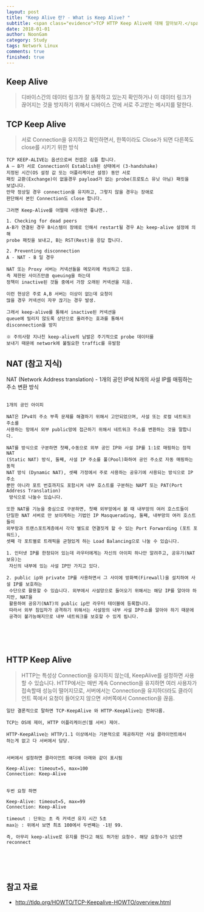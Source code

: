 ```yaml
---
layout: post
title: "Keep Alive 란? - What is Keep Alive? "
subtitle: <span class="evidence">TCP HTTP Keep Alive에 대해 알아보자.</span>
date: 2018-01-01
author: NoonGam
category: Study
tags: Network Linux
comments: true
finished: true
---
```




## Keep Alive

> 디바이스간의 데이터 링크가 잘 동작하고 있는지 확인하거나 이 데이터 링크가 끊어지는
것을 방지하기 위해서 디바이스 간에 서로 주고받는 메시지를 말한다.


## TCP Keep Alive

> 서로 Connection을 유지하고 확인하면서, 한쪽이라도 Close가 되면 다른쪽도 close를 시키기 위한 방식

```
TCP KEEP-ALIVE는 옵션으로써 컨셉은 심플 합니다.
A – B가 서로 Connection이 Establish된 상태에서 (3-handshake)
지정된 시간(OS 설정 값 또는 어플리케이션 설정) 동안 서로
패킷 교환(Exchange)이 없을경우 payload가 없는 probe(프로토스 유닛 아님) 패킷을
보냅니다.
만약 정상일 경우 connection을 유지하고, 그렇지 않을 경우는 장애로
판단해서 본인 Connection도 close 합니다.

그러면 Keep-Alive를 어떨때 사용하면 좋냐면..

1. Checking for dead peers
A-B가 연결된 경우 B시스템이 장애로 인해서 restart될 경우 A는 keep-alive 설정에 의해
probe 패킷을 보내고, B는 RST(Rest)을 응답 합니다.

2. Preventing disconnection
A - NAT - B 일 경우

NAT 또는 Proxy 서버는 커넥션들을 메모리에 캐싱하고 있음.
즉 제한된 사이즈만큼 queuing을 하는데
정책이 inactive된 것들 중에서 가장 오래된 커넥션을 지음.

이런 현상은 주로 A,B 서버는 이상이 없는데 요청이
많을 경우 커넥션이 자꾸 끊기는 경우 발생.

그래서 keep-alive를 통해서 inactive된 커넥션을
queue에 밀리지 않도록 상단으로 올려주는 효과를 통해서
disconnection을 방지

※ 주의사항 지나친 keep-alive의 남발은 주기적으로 probe 데이터를
보내기 때문에 network에 불필요한 traffic를 유발함

```


## NAT (참고 지식)

<a> NAT (Network Address translation) - 1개의 공인 IP에 N개의 사설 IP를 매핑하는 주소 변환 방식 </a>


```

1개의 공인 아이피

NAT은 IPv4의 주소 부족 문제를 해결하기 위해서 고안되었으며, 사설 또는 로컬 네트워크 주소를
사용하는 망에서 외부 public망에 접근하기 위해서 네트워크 주소를 변환하는 것을 말합니다.

NAT를 방식으로 구분하면 첫째,수동으로 외부 공인 IP와 사설 IP를 1:1로 매핑하는 정적 NAT
(Static NAT) 방식, 둘째, 사설 IP 주소를 풀(Pool)화하여 공인 주소로 자동 매핑하는 동적
NAT 방식 (Dynamic NAT), 셋째 가정에서 주로 사용하는 공유기에 사용되는 방식으로 IP 주소
뿐만 아니라 포트 번호까지도 포함시켜 내부 호스트를 구분하는 NAPT 또는 PAT(Port Address Translation)
 방식으로 나눌수 있습니다.

또한 NAT를 기능을 중심으로 구분하면, 첫째 외부망에서 볼 때 내부망의 여러 호스트들이
단일한 NAT 서버로 만 보이게하는 기법인 IP Masquerading, 둘째, 내부망의 여러 호스트들이
외부망과 트랜스포트계층에서 각각 별도로 연결짓게 할 수 있는 Port Forwarding (포트 포워드),
셋째 각 포트별로 트래픽을 균형있게 하는 Load Balancing으로 나눌 수 있습니다.

1. 인터넷 IP를 한정되어 있는데 라우터에게는 자신의 아이피 하나만 알려주고, 공유기(NAT 보유)는
 자신의 내부에 있는 사설 IP만 가지고 있다.

2. public ip와 private IP를 사용하면서 그 사이에 방화벽(Firewall)을 설치하여 사설 IP를 보호하는
 수단으로 활용할 수 있습니다. 외부에서 사설망으로 들어오기 위해서는 해당 IP를 알아야 하지만, NAT을
 활용하여 공유기(NAT)의 public ip만 라우터 테이블에 등록합니다.
 따라서 외부 침입자가 공격하기 위해서는 사설망의 내부 사설 IP주소를 알아야 하기 때문에
 공격이 불가능해지므로 내부 네트워크를 보호할 수 있게 됩니다.

```


<br><br><br>

## HTTP Keep Alive

> HTTP는 특성상 Connection을 유지하지 않는데, KeepAlive를 설정하면 사용할 수 있습니다.
HTTP에서는 매번 계속 Connection을 유지하면 여러 사용자가 접속할때 성능이 떨어지므로,
서버에서는 Connection을 유지하더라도 클라이언트 쪽에서 요청이 들어오지 않으면 서버쪽에서
Connection을 끊음.

```
일단 결론적으로 말하면 TCP-KeepAlive 와 HTTP-KeepAlive는 전혀다름.

TCP는 OS에 제어, HTTP 어플리케이션(웹 서버) 제어.

HTTP-KeepAlive는 HTTP/1.1 이상에서는 기본적으로 제공하지만 사실 클라이언트에서
하는게 없고 다 서버에서 담당.


서버에서 설정하면 클라이언트 해더에 아래와 같이 표시됨

Keep-Alive: timeout=5, max=100
Connection: Keep-Alive


두번 요청 하면

Keep-Alive: timeout=5, max=99
Connection: Keep-Alive

timeout : 단위는 초 즉 커넥션 유지 시간 5초
max는 : 위에서 보면 최초 100에서 두번째는 -1된 99.

즉, 아무리 keep-alive로 유지를 한다고 해도 허가된 요청수. 해당 요청수가 넘으면 reconnect

```



<br><br><br>



## 참고 자료
* http://tldp.org/HOWTO/TCP-Keepalive-HOWTO/overview.html
